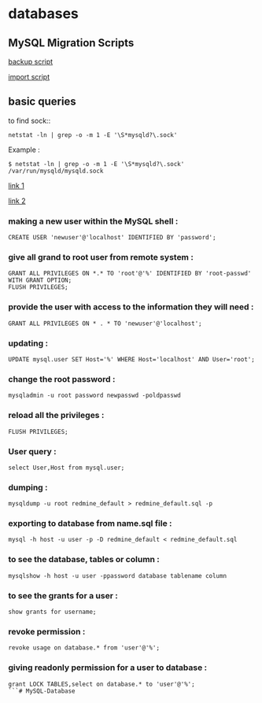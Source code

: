 # databases


## MySQL Migration Scripts

[backup script](#https://raw.githubusercontent.com/akhilrajmailbox/MySQL-Database/master/scripts/Bakup_MySQL.sh)

[import script](#https://raw.githubusercontent.com/akhilrajmailbox/MySQL-Database/master/scripts/Import_MySQL.sh)


## basic queries

to find sock::

```
netstat -ln | grep -o -m 1 -E '\S*mysqld?\.sock'
```
Example :

```
$ netstat -ln | grep -o -m 1 -E '\S*mysqld?\.sock'
/var/run/mysqld/mysqld.sock
```


[link 1](https://www.digitalocean.com/community/tutorials/how-to-create-a-new-user-and-grant-permissions-in-mysql)

[link 2](http://www.wikihow.com/Create-a-Database-in-MySQL)


### making a new user within the MySQL shell :

```
CREATE USER 'newuser'@'localhost' IDENTIFIED BY 'password';
```

### give all grand to root user from remote system :

```
GRANT ALL PRIVILEGES ON *.* TO 'root'@'%' IDENTIFIED BY 'root-passwd' WITH GRANT OPTION;
FLUSH PRIVILEGES;
```

### provide the user with access to the information they will need :

```
GRANT ALL PRIVILEGES ON * . * TO 'newuser'@'localhost';
```

### updating :

```
UPDATE mysql.user SET Host='%' WHERE Host='localhost' AND User='root';
```

### change the root password :

```
mysqladmin -u root password newpasswd -poldpasswd
```

### reload all the privileges :

```
FLUSH PRIVILEGES;
```

### User query :

```
select User,Host from mysql.user;
```

### dumping :

```
mysqldump -u root redmine_default > redmine_default.sql -p
```

### exporting to database from name.sql file :

```
mysql -h host -u user -p -D redmine_default < redmine_default.sql
```

### to see the  database, tables or column :

```
mysqlshow -h host -u user -ppassword database tablename column
```

### to see the grants for a user :

```
show grants for username;
```

### revoke permission :

```
revoke usage on database.* from 'user'@'%';
```

### giving readonly permission for a user to database :

```
grant LOCK TABLES,select on database.* to 'user'@'%';
```# MySQL-Database
